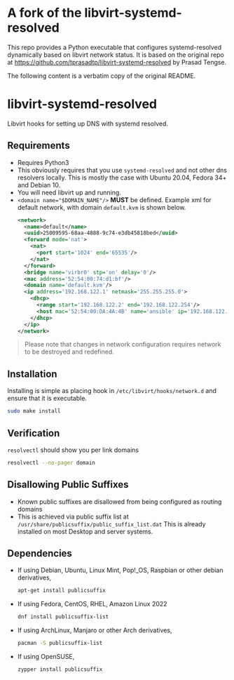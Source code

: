 <!-- markdownlint-disable MD033 -->

# A fork of the libvirt-systemd-resolved

This repo provides a Python executable that configures systemd-resolved
dynamically based on libvirt network status.  It is based on the original repo
at https://github.com/tprasadtp/libvirt-systemd-resolved by Prasad Tengse.

The following content is a verbatim copy of the original README.

# libvirt-systemd-resolved

Libvirt hooks for setting up DNS with systemd resolved.

## Requirements

- Requires Python3
- This obviously requires that you use `systemd-resolved` and not other dns resolvers locally.
This is mostly the case with Ubuntu 20.04, Fedora 34+ and Debian 10.
- You will need libvirt up and running.
- `<domain name="$DOMAIN_NAME"/>` **MUST** be defined. Example xml for default network, with domain `default.kvm` is shown below.
  ```xml
  <network>
    <name>default</name>
    <uuid>25009595-68aa-4888-9c74-e3db45818bed</uuid>
    <forward mode='nat'>
      <nat>
        <port start='1024' end='65535'/>
      </nat>
    </forward>
    <bridge name='virbr0' stp='on' delay='0'/>
    <mac address='52:54:00:74:d1:bf'/>
    <domain name='default.kvm'/>
    <ip address='192.168.122.1' netmask='255.255.255.0'>
      <dhcp>
        <range start='192.168.122.2' end='192.168.122.254'/>
        <host mac='52:54:00:DA:4A:4B' name='ansible' ip='192.168.122.129'/>
      </dhcp>
    </ip>
  </network>
  ```

> Please note that changes in network configuration requires network to be destroyed and redefined.

## Installation

Installing is simple as placing hook in `/etc/libvirt/hooks/network.d` and ensure that it is executable.

```bash
sudo make install
```

## Verification

`resolvectl` should show you per link domains

```bash
resolvectl --no-pager domain
```

## Disallowing Public Suffixes

- Known public suffixes are disallowed from being configured as routing domains
- This is achieved via public suffix list at `/usr/share/publicsuffix/public_suffix_list.dat` This is already installed on most Desktop and server systems.

## Dependencies

- If using Debian, Ubuntu, Linux Mint, Pop!_OS, Raspbian or other debian derivatives,
    ```bash
    apt-get install publicsuffix
    ```
- If using Fedora, CentOS, RHEL, Amazon Linux 2022
    ```bash
    dnf install publicsuffix-list
    ```
- If using ArchLinux, Manjaro or other Arch derivatives,
    ```bash
    pacman -S publicsuffix-list
    ```
- If using OpenSUSE,
    ```bash
    zypper install publicsuffix
    ```
